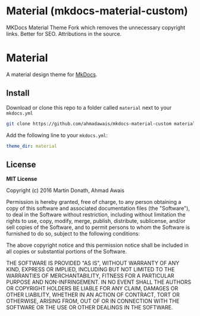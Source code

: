 # Material (mkdocs-material-custom)
MKDocs Material Theme Fork which removes the unnecessary copyright links. Better for SEO. Attributions in the source.

# Material
A material design theme for [MkDocs](http://www.mkdocs.org).

## Install
Download or clone this repo to a folder called `material` next to your `mkdocs.yml`

```bash
git clone https://github.com/ahmadawais/mkdocs-material-custom material
```

Add the following line to your `mkdocs.yml`:

``` yaml
theme_dir: material
```

## License

**MIT License**

Copyright (c) 2016 Martin Donath, Ahmad Awais

Permission is hereby granted, free of charge, to any person obtaining a copy
of this software and associated documentation files (the "Software"), to
deal in the Software without restriction, including without limitation the
rights to use, copy, modify, merge, publish, distribute, sublicense, and/or
sell copies of the Software, and to permit persons to whom the Software is
furnished to do so, subject to the following conditions:

The above copyright notice and this permission notice shall be included in
all copies or substantial portions of the Software.

THE SOFTWARE IS PROVIDED "AS IS", WITHOUT WARRANTY OF ANY KIND, EXPRESS OR
IMPLIED, INCLUDING BUT NOT LIMITED TO THE WARRANTIES OF MERCHANTABILITY,
FITNESS FOR A PARTICULAR PURPOSE AND NON-INFRINGEMENT. IN NO EVENT SHALL THE
AUTHORS OR COPYRIGHT HOLDERS BE LIABLE FOR ANY CLAIM, DAMAGES OR OTHER
LIABILITY, WHETHER IN AN ACTION OF CONTRACT, TORT OR OTHERWISE, ARISING
FROM, OUT OF OR IN CONNECTION WITH THE SOFTWARE OR THE USE OR OTHER DEALINGS
IN THE SOFTWARE.

[travis-image]: https://travis-ci.org/squidfunk/mkdocs-material.svg?branch=master
[travis-link]: https://travis-ci.org/squidfunk/mkdocs-material
[pypi-v-image]: https://img.shields.io/pypi/v/mkdocs-material.png
[pypi-v-link]: https://pypi.python.org/pypi/mkdocs-material
